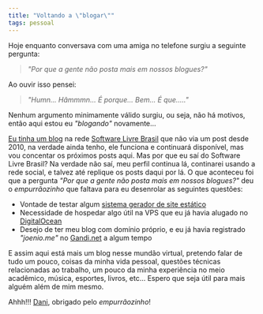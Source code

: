 ```yaml
---
title: "Voltando a \"blogar\""
tags: pessoal
---
```


Hoje enquanto conversava com uma amiga no telefone surgiu a seguinte pergunta:

> _"Por que a gente não posta mais em nossos blogues?"_

Ao ouvir isso pensei:

> _"Humn... Hâmmmn... É porque... Bem... É que....."_

Nenhum argumento minimamente válido surgiu, ou seja, não há motivos, então aqui
estou eu _"blogando"_ novamente...

[Eu tinha um blog](http://softwarelivre.org/joenio) na rede [Software Livre
Brasil](http://softwarelivre.org) que não via um post desde 2010, na verdade
ainda tenho, ele funciona e continuará disponível, mas vou concentar os
próximos posts aqui. Mas por que eu saí do Software Livre Brasil? Na verdade
não saí, meu perfil continua lá, continarei usando a rede social, e talvez até
replique os posts daqui por lá. O que aconteceu foi que a pergunta _"Por que a
gente não posta mais em nossos blogues?"_ deu o _empurrãozinho_ que faltava
para eu desenrolar as seguintes questões:

* Vontade de testar algum [sistema gerador de site estático](http://www.staticgen.com)
* Necessidade de hospedar algo útil na VPS que eu já havia alugado no [DigitalOcean](http://www.digitalocean.com)
* Desejo de ter meu blog com domínio próprio, e eu já havia registrado _"joenio.me"_ no [Gandi.net](http://gandi.net) a algum tempo

E assim aqui está mais um blog nesse mundão virtual, pretendo falar de tudo um
pouco, coisas da minha vida pessoal, questões técnicas relacionadas ao
trabalho, um pouco da minha experiência no meio acadêmico, música, esportes,
livros, etc... Espero que seja útil para mais alguém além de mim mesmo.

Ahhh!!! [Dani](http://softwarelivre.org/dani), obrigado pelo _empurrãozinho_!
